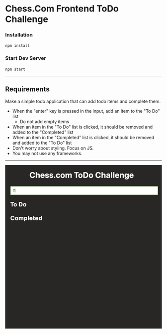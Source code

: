 # Chess.Com Frontend ToDo Challenge

### Installation

```
npm install
```

### Start Dev Server

```
npm start
```

---

## Requirements

Make a simple todo application that can add todo items and complete them.

- When the "enter" key is pressed in the input, add an item to the "To Do" list
  - Do not add empty items
- When an item in the "To Do" list is clicked, it should be removed and added to the "Completed" list
- When an item in the "Completed" list is clicked, it should be removed and added to the "To Do" list
- Don't worry about styling. Focus on JS.
- You may not use any frameworks.

--- 

![Example App](./example.gif)
